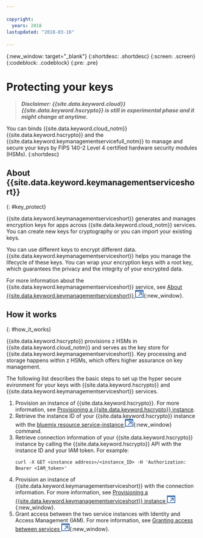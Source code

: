 ```yaml
---

copyright:
  years: 2018
lastupdated: "2018-03-16"

---
```


{:new_window: target="_blank"}
{:shortdesc: .shortdesc}
{:screen: .screen}
{:codeblock: .codeblock}
{:pre: .pre}

# Protecting your keys

> _**Disclaimer: {{site.data.keyword.cloud}} {{site.data.keyword.hscrypto}} is still in experimental phase and it might change at anytime.**_

You can binds {{site.data.keyword.cloud_notm}} {{site.data.keyword.hscrypto}} and the {{site.data.keyword.keymanagementservicefull_notm}} to manage and secure your keys by FIPS 140-2 Level 4 certified hardware security modules (HSMs).
{:shortdesc}

## About {{site.data.keyword.keymanagementserviceshort}}
{: #key_protect}

{{site.data.keyword.keymanagementserviceshort}} generates and manages encryption keys for apps across {{site.data.keyword.cloud_notm}} services. You can create new keys for cryptography or you can import your existing keys.

You can use different keys to encrypt different data. {{site.data.keyword.keymanagementserviceshort}} helps you manage the lifecycle of these keys. You can wrap your encryption keys with a root key, which guarantees the privacy and the integrity of your encrypted data.

For more information about the {{site.data.keyword.keymanagementserviceshort}} service, see [About {{site.data.keyword.keymanagementserviceshort}} ![External link icon](image/external_link.svg "External link icon")](https://console.bluemix.net/docs/services/keymgmt/keyprotect_about.html){:new_window}.


## How it works
{: #how_it_works}

{{site.data.keyword.hscrypto}} provisions z HSMs in {{site.data.keyword.cloud_notm}} and serves as the key store for {{site.data.keyword.keymanagementserviceshort}}. Key processing and storage happens within z HSMs, which offers higher assurance on key management.

The following list describes the basic steps to set up the hyper secure evironment for your keys with {{site.data.keyword.hscrypto}} and {{site.data.keyword.keymanagementserviceshort}} services.

1. Provision an instance of {{site.data.keyword.hscrypto}}. For more information, see [Provisioning a {{site.data.keyword.hscrypto}} instance](overview.html#provision).
2. Retrieve the instance ID of your {{site.data.keyword.hscrypto}} instance with the [bluemix resource service-instance ![External link icon](image/external_link.svg "External link icon")](){:new_window} command.
3. Retrieve connection information of your {{site.data.keyword.hscrypto}} instance by calling the {{site.data.keyword.hscrypto}} API with the instance ID and your IAM token.  For example:
    ```
    curl -X GET <instance address>/<instance_ID> -H 'Authorization: Bearer <IAM_token>'
    ```
4. Provision an instance of {{site.data.keyword.keymanagementserviceshort}} with the connection information. For more information, see [Provisioning a {{site.data.keyword.keymanagementserviceshort}} instance ![External link icon](image/external_link.svg "External link icon")](https://console.bluemix.net/docs/services/keymgmt/keyprotect_provision.html){:new_window}.
5. Grant access between the two service instances with Identity and Access Management (IAM). For more information, see [Granting access between services ![External link icon](image/external_link.svg "External link icon")](https://console.bluemix.net/docs/iam/authorizations.html){:new_window}.

<!--
You need to provision instances for both {{site.data.keyword.hscrypto}} and {{site.data.keyword.keymanagementserviceshort}} services. For more information, see [Provisioning a {{site.data.keyword.hscrypto}} instance](overview.html#provision) and [Provisioning a {{site.data.keyword.keymanagementserviceshort}} instance](https://console.bluemix.net/docs/services/keymgmt/keyprotect_provision.html).
After you have both service instances, grant access between them.  When you need to grant access between {{site.data.keyword.hscrypto}} and {{site.data.keyword.keymanagementserviceshort}} service instances, you can set authorizations by using the {{site.data.keyword.iamlong}} dashboard. Authorizations enable service to service access policies, so you can associate your storage buckets in COS with root keys provisioned in {{site.data.keyword.keymanagementserviceshort}}.
Complete the following steps to create an authorization:
1. From the {{site.data.keyword.cloud_notm}} menu bar, click **Manage** &gt; **Account** &gt; **Identity and Access**, and then select **Authorizations**.
2. Click **Create authorization**.
3. Select a source and target for the authorization.
    a. For **Source service**, select **{{site.data.keyword.keymanagementservicelong_notm}}**.
    b. For **Target service**, select **{{site.data.keyword.hscrypto}}**.
4. To grant read-only access between the services, select the **Reader** check box.
    With _Reader_ permissions, your instance of {{site.data.keyword.keymanagementservicelong_notm}} can browse the root keys that are provisioned in the specified instance of {{site.data.keyword.hscrypto}}. During bucket creation, you can associate your bucket with a {{site.data.keyword.hscrypto}} root key that you specify.
5. Click **Authorize**.
To learn more about service authorizations, see the [IAM documentation](/docs/iam/authorizations.html#serviceauth).
-->
